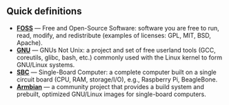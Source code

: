 ## Quick definitions

- **[FOSS](https://en.wikipedia.org/wiki/Free_and_open-source_software "Free and Open-Source Software")** — Free and Open-Source Software: software you are free to run, read, modify, and redistribute (examples of licenses: GPL, MIT, BSD, Apache).
- **[GNU](https://www.gnu.org/ "GNU Project")** — GNUs Not Unix: a project and set of free userland tools (GCC, coreutils, glibc, bash, etc.) commonly used with the Linux kernel to form GNU/Linux systems.
- **[SBC](https://en.wikipedia.org/wiki/Single-board_computer "Single-Board Computer")** — Single-Board Computer: a complete computer built on a single circuit board (CPU, RAM, storage/I/O), e.g., Raspberry Pi, BeagleBone.
- **[Armbian](https://www.armbian.com "Armbian Project")** — a community project that provides a build system and prebuilt, optimized GNU/Linux images for single-board computers.
